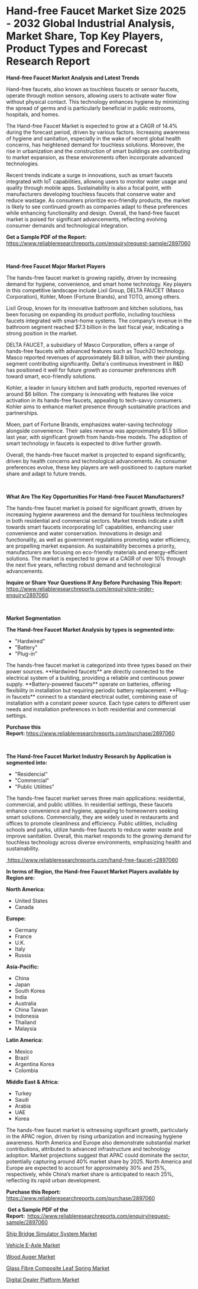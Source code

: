 <p><h1>Hand-free Faucet Market Size 2025 - 2032 Global Industrial Analysis, Market Share, Top Key Players, Product Types and Forecast Research Report</h1></p><p><strong>Hand-free Faucet Market Analysis and Latest Trends</strong></p>
<p><p>Hand-free faucets, also known as touchless faucets or sensor faucets, operate through motion sensors, allowing users to activate water flow without physical contact. This technology enhances hygiene by minimizing the spread of germs and is particularly beneficial in public restrooms, hospitals, and homes.</p><p>The Hand-free Faucet Market is expected to grow at a CAGR of 14.4% during the forecast period, driven by various factors. Increasing awareness of hygiene and sanitation, especially in the wake of recent global health concerns, has heightened demand for touchless solutions. Moreover, the rise in urbanization and the construction of smart buildings are contributing to market expansion, as these environments often incorporate advanced technologies.</p><p>Recent trends indicate a surge in innovations, such as smart faucets integrated with IoT capabilities, allowing users to monitor water usage and quality through mobile apps. Sustainability is also a focal point, with manufacturers developing touchless faucets that conserve water and reduce wastage. As consumers prioritize eco-friendly products, the market is likely to see continued growth as companies adapt to these preferences while enhancing functionality and design. Overall, the hand-free faucet market is poised for significant advancements, reflecting evolving consumer demands and technological integration.</p></p>
<p><strong>Get a Sample PDF of the Report:&nbsp;</strong> <a href="https://www.reliableresearchreports.com/enquiry/request-sample/2897060?utm_campaign=31&utm_medium=2&utm_source=Github&utm_content=ia&utm_term=15032025&utm_id=hand-free-faucet">https://www.reliableresearchreports.com/enquiry/request-sample/2897060</a></p>
<p>&nbsp;</p>
<p><strong>Hand-free Faucet Major Market Players</strong></p>
<p><p>The hands-free faucet market is growing rapidly, driven by increasing demand for hygiene, convenience, and smart home technology. Key players in this competitive landscape include Lixil Group, DELTA FAUCET (Masco Corporation), Kohler, Moen (Fortune Brands), and TOTO, among others.</p><p>Lixil Group, known for its innovative bathroom and kitchen solutions, has been focusing on expanding its product portfolio, including touchless faucets integrated with smart-home systems. The company’s revenue in the bathroom segment reached $7.3 billion in the last fiscal year, indicating a strong position in the market.</p><p>DELTA FAUCET, a subsidiary of Masco Corporation, offers a range of hands-free faucets with advanced features such as Touch2O technology. Masco reported revenues of approximately $8.8 billion, with their plumbing segment contributing significantly. Delta's continuous investment in R&D has positioned it well for future growth as consumer preferences shift toward smart, eco-friendly solutions.</p><p>Kohler, a leader in luxury kitchen and bath products, reported revenues of around $6 billion. The company is innovating with features like voice activation in its hands-free faucets, appealing to tech-savvy consumers. Kohler aims to enhance market presence through sustainable practices and partnerships.</p><p>Moen, part of Fortune Brands, emphasizes water-saving technology alongside convenience. Their sales revenue was approximately $1.5 billion last year, with significant growth from hands-free models. The adoption of smart technology in faucets is expected to drive further growth.</p><p>Overall, the hands-free faucet market is projected to expand significantly, driven by health concerns and technological advancements. As consumer preferences evolve, these key players are well-positioned to capture market share and adapt to future trends.</p></p>
<p>&nbsp;</p>
<p><strong>What Are The Key Opportunities For Hand-free Faucet Manufacturers?</strong></p>
<p><p>The hands-free faucet market is poised for significant growth, driven by increasing hygiene awareness and the demand for touchless technologies in both residential and commercial sectors. Market trends indicate a shift towards smart faucets incorporating IoT capabilities, enhancing user convenience and water conservation. Innovations in design and functionality, as well as government regulations promoting water efficiency, are propelling market expansion. As sustainability becomes a priority, manufacturers are focusing on eco-friendly materials and energy-efficient solutions. The market is expected to grow at a CAGR of over 10% through the next five years, reflecting robust demand and technological advancements.</p></p>
<p><strong>Inquire or Share Your Questions If Any Before Purchasing This Report:</strong> <a href="https://www.reliableresearchreports.com/enquiry/pre-order-enquiry/2897060?utm_campaign=31&utm_medium=2&utm_source=Github&utm_content=ia&utm_term=15032025&utm_id=hand-free-faucet">https://www.reliableresearchreports.com/enquiry/pre-order-enquiry/2897060</a></p>
<p>&nbsp;</p>
<p><strong>Market Segmentation</strong></p>
<p><strong>The Hand-free Faucet Market Analysis by types is segmented into:</strong></p>
<p><ul><li>"Hardwired"</li><li>"Battery"</li><li>"Plug-in"</li></ul></p>
<p><p>The hands-free faucet market is categorized into three types based on their power sources. **Hardwired faucets** are directly connected to the electrical system of a building, providing a reliable and continuous power supply. **Battery-powered faucets** operate on batteries, offering flexibility in installation but requiring periodic battery replacement. **Plug-in faucets** connect to a standard electrical outlet, combining ease of installation with a constant power source. Each type caters to different user needs and installation preferences in both residential and commercial settings.</p></p>
<p><strong>Purchase this Report:&nbsp;</strong><a href="https://www.reliableresearchreports.com/purchase/2897060?utm_campaign=31&utm_medium=2&utm_source=Github&utm_content=ia&utm_term=15032025&utm_id=hand-free-faucet">https://www.reliableresearchreports.com/purchase/2897060</a></p>
<p>&nbsp;</p>
<p><strong>The Hand-free Faucet Market Industry Research by Application is segmented into:</strong></p>
<p><ul><li>"Residencial"</li><li>"Commercial"</li><li>"Public Utilities"</li></ul></p>
<p><p>The hands-free faucet market serves three main applications: residential, commercial, and public utilities. In residential settings, these faucets enhance convenience and hygiene, appealing to homeowners seeking smart solutions. Commercially, they are widely used in restaurants and offices to promote cleanliness and efficiency. Public utilities, including schools and parks, utilize hands-free faucets to reduce water waste and improve sanitation. Overall, this market responds to the growing demand for touchless technology across diverse environments, emphasizing health and sustainability.</p></p>
<p><a href="https://www.reliableresearchreports.com/hand-free-faucet-r2897060?utm_campaign=31&utm_medium=2&utm_source=Github&utm_content=ia&utm_term=15032025&utm_id=hand-free-faucet">&nbsp;https://www.reliableresearchreports.com/hand-free-faucet-r2897060</a></p>
<p><strong>In terms of Region, the Hand-free Faucet Market Players available by Region are:</strong></p>
<p>
    <p> <strong> North America: </strong>
        <ul>
            <li>United States</li>
            <li>Canada</li>
        </ul>
        </p> 
    <p> <strong> Europe: </strong>
        <ul>
            <li>Germany</li>
            <li>France</li>
            <li>U.K.</li>
            <li>Italy</li>
            <li>Russia</li>
        </ul>
        </p> 
    <p> <strong> Asia-Pacific: </strong>
        <ul>
            <li>China</li>
            <li>Japan</li>
            <li>South Korea</li>
            <li>India</li>
            <li>Australia</li>
            <li>China Taiwan</li>
            <li>Indonesia</li>
            <li>Thailand</li>
            <li>Malaysia</li>
        </ul>
        </p> 
    <p> <strong> Latin America: </strong>
        <ul>
            <li>Mexico</li>
            <li>Brazil</li>
            <li>Argentina Korea</li>
            <li>Colombia</li>
        </ul>
        </p> 
    <p> <strong> Middle East & Africa: </strong>
        <ul>
            <li>Turkey</li>
            <li>Saudi</li>
            <li>Arabia</li>
            <li>UAE</li>
            <li>Korea</li>
        </ul>
    </p>
    </p>
<p><p>The hands-free faucet market is witnessing significant growth, particularly in the APAC region, driven by rising urbanization and increasing hygiene awareness. North America and Europe also demonstrate substantial market contributions, attributed to advanced infrastructure and technology adoption. Market projections suggest that APAC could dominate the sector, potentially capturing around 40% market share by 2025. North America and Europe are expected to account for approximately 30% and 25%, respectively, while China’s market share is anticipated to reach 25%, reflecting its rapid urban development.</p></p>
<p><strong>Purchase this Report: </strong><a href="https://www.reliableresearchreports.com/purchase/2897060?utm_campaign=31&utm_medium=2&utm_source=Github&utm_content=ia&utm_term=15032025&utm_id=hand-free-faucet">https://www.reliableresearchreports.com/purchase/2897060</a></p>
<p>&nbsp;<strong>Get a Sample PDF of the Report:&nbsp;&nbsp;</strong><a href="https://www.reliableresearchreports.com/enquiry/request-sample/2897060?utm_campaign=31&utm_medium=2&utm_source=Github&utm_content=ia&utm_term=15032025&utm_id=hand-free-faucet">https://www.reliableresearchreports.com/enquiry/request-sample/2897060</a></p>
<p><strong></strong></p>
<p><p><a href="https://github.com/godutetraeva/Market-Research-Report-List-1/blob/main/ship-bridge-simulator-system-market.md?utm_campaign=31&utm_medium=2&utm_source=Github&utm_content=ia&utm_term=15032025&utm_id=hand-free-faucet">Ship Bridge Simulator System Market</a></p><p><a href="https://github.com/trossdushi7u/Market-Research-Report-List-1/blob/main/vehicle-e-axle-market.md?utm_campaign=31&utm_medium=2&utm_source=Github&utm_content=ia&utm_term=15032025&utm_id=hand-free-faucet">Vehicle E-Axle Market</a></p><p><a href="https://github.com/jhoonatsev/Market-Research-Report-List-1/blob/main/wood-auger-market.md?utm_campaign=31&utm_medium=2&utm_source=Github&utm_content=ia&utm_term=15032025&utm_id=hand-free-faucet">Wood Auger Market</a></p><p><a href="https://github.com/hamremunazm4/Market-Research-Report-List-1/blob/main/glass-fibre-composite-leaf-spring-market.md?utm_campaign=31&utm_medium=2&utm_source=Github&utm_content=ia&utm_term=15032025&utm_id=hand-free-faucet">Glass Fibre Composite Leaf Spring Market</a></p><p><a href="https://github.com/kirstejuvet/Market-Research-Report-List-1/blob/main/digital-dealer-platform-market.md?utm_campaign=31&utm_medium=2&utm_source=Github&utm_content=ia&utm_term=15032025&utm_id=hand-free-faucet">Digital Dealer Platform Market</a></p></p>